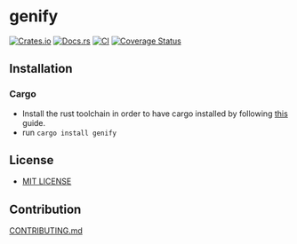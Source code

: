 # genify

[![Crates.io](https://img.shields.io/crates/v/genify.svg)](https://crates.io/crates/genify)
[![Docs.rs](https://docs.rs/genify/badge.svg)](https://docs.rs/genify)
[![CI](https://img.shields.io/github/actions/workflow/status/daxartio/genify/ci.yml?branch=main)](https://github.com/daxartio/genify/actions)
[![Coverage Status](https://coveralls.io/repos/github/daxartio/genify/badge.svg?branch=main)](https://coveralls.io/github/daxartio/genify?branch=main)

## Installation

### Cargo

* Install the rust toolchain in order to have cargo installed by following
  [this](https://www.rust-lang.org/tools/install) guide.
* run `cargo install genify`

## License

* [MIT LICENSE](LICENSE)

## Contribution

[CONTRIBUTING.md](CONTRIBUTING.md)
